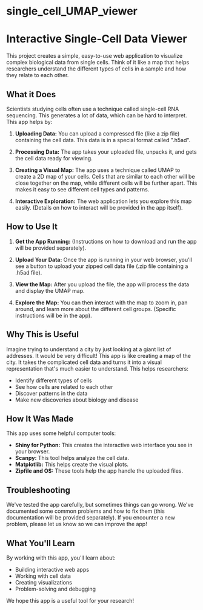 # single_cell_UMAP_viewer

# Interactive Single-Cell Data Viewer

This project creates a simple, easy-to-use web application to visualize complex biological data from single cells.  Think of it like a map that helps researchers understand the different types of cells in a sample and how they relate to each other.

## What it Does

Scientists studying cells often use a technique called single-cell RNA sequencing. This generates a lot of data, which can be hard to interpret. This app helps by:

1. **Uploading Data:** You can upload a compressed file (like a zip file) containing the cell data.  This data is in a special format called ".h5ad".

2. **Processing Data:** The app takes your uploaded file, unpacks it, and gets the cell data ready for viewing.

3. **Creating a Visual Map:** The app uses a technique called UMAP to create a 2D map of your cells.  Cells that are similar to each other will be close together on the map, while different cells will be further apart.  This makes it easy to see different cell types and patterns.

4. **Interactive Exploration:** The web application lets you explore this map easily.  (Details on how to interact will be provided in the app itself).

## How to Use It

1. **Get the App Running:**  (Instructions on how to download and run the app will be provided separately).

2. **Upload Your Data:** Once the app is running in your web browser, you'll see a button to upload your zipped cell data file (.zip file containing a .h5ad file).

3. **View the Map:** After you upload the file, the app will process the data and display the UMAP map.

4. **Explore the Map:** You can then interact with the map to zoom in, pan around, and learn more about the different cell groups. (Specific instructions will be in the app).

## Why This is Useful

Imagine trying to understand a city by just looking at a giant list of addresses.  It would be very difficult!  This app is like creating a map of the city.  It takes the complicated cell data and turns it into a visual representation that's much easier to understand.  This helps researchers:

* Identify different types of cells
* See how cells are related to each other
* Discover patterns in the data
* Make new discoveries about biology and disease

## How It Was Made

This app uses some helpful computer tools:

* **Shiny for Python:** This creates the interactive web interface you see in your browser.
* **Scanpy:** This tool helps analyze the cell data.
* **Matplotlib:** This helps create the visual plots.
* **Zipfile and OS:** These tools help the app handle the uploaded files.

## Troubleshooting

We've tested the app carefully, but sometimes things can go wrong.  We've documented some common problems and how to fix them (this documentation will be provided separately).  If you encounter a new problem, please let us know so we can improve the app!

## What You'll Learn

By working with this app, you'll learn about:

* Building interactive web apps
* Working with cell data
* Creating visualizations
* Problem-solving and debugging

We hope this app is a useful tool for your research!
